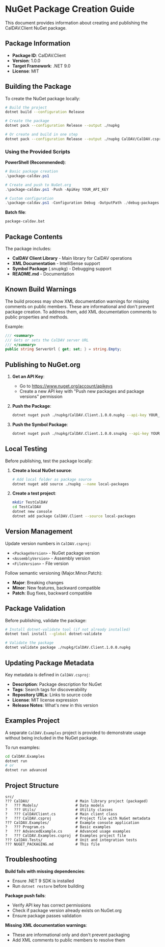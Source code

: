 # NuGet Package Creation Guide

This document provides information about creating and publishing the CalDAV.Client NuGet package.

## Package Information

- **Package ID**: CalDAV.Client
- **Version**: 1.0.0
- **Target Framework**: .NET 9.0
- **License**: MIT

## Building the Package

To create the NuGet package locally:

```bash
# Build the project
dotnet build --configuration Release

# Create the package
dotnet pack --configuration Release --output ./nupkg

# Or create and build in one step
dotnet pack --configuration Release --output ./nupkg CalDAV/CalDAV.csproj
```

### Using the Provided Scripts

**PowerShell (Recommended)**:
```powershell
# Basic package creation
.\package-caldav.ps1

# Create and push to NuGet.org
.\package-caldav.ps1 -Push -ApiKey YOUR_API_KEY

# Custom configuration
.\package-caldav.ps1 -Configuration Debug -OutputPath ./debug-packages
```

**Batch file**:
```cmd
package-caldav.bat
```

## Package Contents

The package includes:
- **CalDAV Client Library** - Main library for CalDAV operations
- **XML Documentation** - IntelliSense support
- **Symbol Package** (.snupkg) - Debugging support
- **README.md** - Documentation

## Known Build Warnings

The build process may show XML documentation warnings for missing comments on public members. These are informational and don't prevent package creation. To address them, add XML documentation comments to public properties and methods.

Example:
```csharp
/// <summary>
/// Gets or sets the CalDAV server URL
/// </summary>
public string ServerUrl { get; set; } = string.Empty;
```

## Publishing to NuGet.org

1. **Get an API Key**:
   - Go to https://www.nuget.org/account/apikeys
   - Create a new API key with "Push new packages and package versions" permission

2. **Push the Package**:
   ```bash
   dotnet nuget push ./nupkg/CalDAV.Client.1.0.0.nupkg --api-key YOUR_API_KEY --source https://api.nuget.org/v3/index.json
   ```

3. **Push the Symbol Package**:
   ```bash
   dotnet nuget push ./nupkg/CalDAV.Client.1.0.0.snupkg --api-key YOUR_API_KEY --source https://api.nuget.org/v3/index.json
   ```

## Local Testing

Before publishing, test the package locally:

1. **Create a local NuGet source**:
   ```bash
   # Add local folder as package source
   dotnet nuget add source ./nupkg --name local-packages
   ```

2. **Create a test project**:
   ```bash
   mkdir TestCalDAV
   cd TestCalDAV
   dotnet new console
   dotnet add package CalDAV.Client --source local-packages
   ```

## Version Management

Update version numbers in `CalDAV.csproj`:
- `<PackageVersion>` - NuGet package version
- `<AssemblyVersion>` - Assembly version
- `<FileVersion>` - File version

Follow semantic versioning (Major.Minor.Patch):
- **Major**: Breaking changes
- **Minor**: New features, backward compatible
- **Patch**: Bug fixes, backward compatible

## Package Validation

Before publishing, validate the package:

```bash
# Install dotnet-validate tool (if not already installed)
dotnet tool install --global dotnet-validate

# Validate the package
dotnet validate package ./nupkg/CalDAV.Client.1.0.0.nupkg
```

## Updating Package Metadata

Key metadata is defined in `CalDAV.csproj`:
- **Description**: Package description for NuGet
- **Tags**: Search tags for discoverability
- **Repository URLs**: Links to source code
- **License**: MIT license expression
- **Release Notes**: What's new in this version

## Examples Project

A separate `CalDAV.Examples` project is provided to demonstrate usage without being included in the NuGet package.

To run examples:
```bash
cd CalDAV.Examples
dotnet run
# or
dotnet run advanced
```

## Project Structure

```
src/
??? CalDAV/                     # Main library project (packaged)
?   ??? Models/                 # Data models
?   ??? Utils/                  # Utility classes
?   ??? CalDAVClient.cs         # Main client class
?   ??? CalDAV.csproj           # Project file with NuGet metadata
??? CalDAV.Examples/            # Example console application
?   ??? Program.cs              # Basic examples
?   ??? AdvancedExample.cs      # Advanced usage examples
?   ??? CalDAV.Examples.csproj  # Examples project file
??? CalDAV.Tests/               # Unit and integration tests
??? NUGET_PACKAGING.md          # This file
```

## Troubleshooting

**Build fails with missing dependencies**:
- Ensure .NET 9 SDK is installed
- Run `dotnet restore` before building

**Package push fails**:
- Verify API key has correct permissions
- Check if package version already exists on NuGet.org
- Ensure package passes validation

**Missing XML documentation warnings**:
- These are informational only and don't prevent packaging
- Add XML comments to public members to resolve them